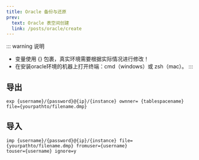 ```yaml
---
title: Oracle 备份与还原
prev:
  text: Oracle 表空间创建
  link: /posts/oracle/create
---
```



::: warning 说明

* 变量使用 {} 包裹，真实环境需要根据实际情况进行修改！
* 在安装oracle环境的机器上打开终端：cmd（windows）或 zsh（mac）。
:::

## 导出

``` shell
exp {username}/{password}@{ip}/{instance} ownner= {tablespacename} file={yourpathto/filename.dmp}
```

## 导入

``` shell
imp {username}/{password}@{ip}/{instance} file={yourpathto/filename.dmp} fromuser={username}
touser={username} ignore=y
```

<CommentService />
